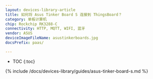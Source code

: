 ```yaml
---
layout: devices-library-article
title: 如何将 Asus Tinker Board S 连接到 ThingsBoard？
category: 单板计算机
chip: Rockchip RK3288-C
connectivity: HTTP, MQTT, WIFI, 蓝牙
vendor: ASUS
deviceImageFileName: asustinkerboards.jpg
docsPrefix: paas/

---
```


* TOC
{:toc}

{% include /docs/devices-library/guides/asus-tinker-board-s.md %}